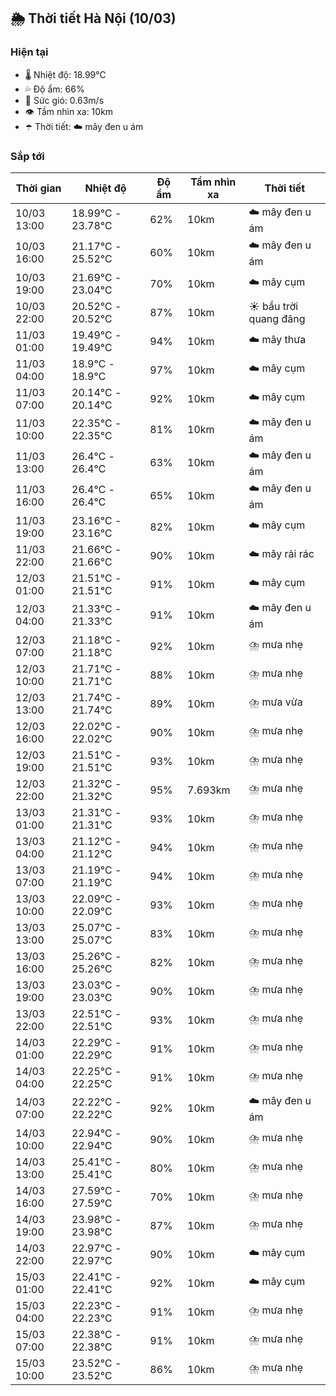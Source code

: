 ## 🌦️ Thời tiết Hà Nội (10/03)

### Hiện tại

- 🌡️ Nhiệt độ: 18.99℃
- 💦 Độ ẩm: 66%
- 💨 Sức gió: 0.63m/s
- 👁️ Tầm nhìn xa: 10km
- ☂️ Thời tiết: ☁️ mây đen u ám

### Sắp tới

| Thời gian | Nhiệt độ | Độ ẩm | Tầm nhìn xa | Thời tiết |
| --- | --- | --- | --- | --- |
| 10/03 13:00 | 18.99℃ - 23.78℃ | 62% | 10km | ☁️ mây đen u ám |
| 10/03 16:00 | 21.17℃ - 25.52℃ | 60% | 10km | ☁️ mây đen u ám |
| 10/03 19:00 | 21.69℃ - 23.04℃ | 70% | 10km | ☁️ mây cụm |
| 10/03 22:00 | 20.52℃ - 20.52℃ | 87% | 10km | ☀️ bầu trời quang đãng |
| 11/03 01:00 | 19.49℃ - 19.49℃ | 94% | 10km | ☁️ mây thưa |
| 11/03 04:00 | 18.9℃ - 18.9℃ | 97% | 10km | ☁️ mây cụm |
| 11/03 07:00 | 20.14℃ - 20.14℃ | 92% | 10km | ☁️ mây cụm |
| 11/03 10:00 | 22.35℃ - 22.35℃ | 81% | 10km | ☁️ mây đen u ám |
| 11/03 13:00 | 26.4℃ - 26.4℃ | 63% | 10km | ☁️ mây đen u ám |
| 11/03 16:00 | 26.4℃ - 26.4℃ | 65% | 10km | ☁️ mây đen u ám |
| 11/03 19:00 | 23.16℃ - 23.16℃ | 82% | 10km | ☁️ mây cụm |
| 11/03 22:00 | 21.66℃ - 21.66℃ | 90% | 10km | ☁️ mây rải rác |
| 12/03 01:00 | 21.51℃ - 21.51℃ | 91% | 10km | ☁️ mây cụm |
| 12/03 04:00 | 21.33℃ - 21.33℃ | 91% | 10km | ☁️ mây đen u ám |
| 12/03 07:00 | 21.18℃ - 21.18℃ | 92% | 10km | ⛈️ mưa nhẹ |
| 12/03 10:00 | 21.71℃ - 21.71℃ | 88% | 10km | ⛈️ mưa nhẹ |
| 12/03 13:00 | 21.74℃ - 21.74℃ | 89% | 10km | ⛈️ mưa vừa |
| 12/03 16:00 | 22.02℃ - 22.02℃ | 90% | 10km | ⛈️ mưa nhẹ |
| 12/03 19:00 | 21.51℃ - 21.51℃ | 93% | 10km | ⛈️ mưa nhẹ |
| 12/03 22:00 | 21.32℃ - 21.32℃ | 95% | 7.693km | ⛈️ mưa nhẹ |
| 13/03 01:00 | 21.31℃ - 21.31℃ | 93% | 10km | ⛈️ mưa nhẹ |
| 13/03 04:00 | 21.12℃ - 21.12℃ | 94% | 10km | ⛈️ mưa nhẹ |
| 13/03 07:00 | 21.19℃ - 21.19℃ | 94% | 10km | ⛈️ mưa nhẹ |
| 13/03 10:00 | 22.09℃ - 22.09℃ | 93% | 10km | ⛈️ mưa nhẹ |
| 13/03 13:00 | 25.07℃ - 25.07℃ | 83% | 10km | ⛈️ mưa nhẹ |
| 13/03 16:00 | 25.26℃ - 25.26℃ | 82% | 10km | ⛈️ mưa nhẹ |
| 13/03 19:00 | 23.03℃ - 23.03℃ | 90% | 10km | ⛈️ mưa nhẹ |
| 13/03 22:00 | 22.51℃ - 22.51℃ | 93% | 10km | ⛈️ mưa nhẹ |
| 14/03 01:00 | 22.29℃ - 22.29℃ | 91% | 10km | ⛈️ mưa nhẹ |
| 14/03 04:00 | 22.25℃ - 22.25℃ | 91% | 10km | ⛈️ mưa nhẹ |
| 14/03 07:00 | 22.22℃ - 22.22℃ | 92% | 10km | ☁️ mây đen u ám |
| 14/03 10:00 | 22.94℃ - 22.94℃ | 90% | 10km | ⛈️ mưa nhẹ |
| 14/03 13:00 | 25.41℃ - 25.41℃ | 80% | 10km | ⛈️ mưa nhẹ |
| 14/03 16:00 | 27.59℃ - 27.59℃ | 70% | 10km | ⛈️ mưa nhẹ |
| 14/03 19:00 | 23.98℃ - 23.98℃ | 87% | 10km | ⛈️ mưa nhẹ |
| 14/03 22:00 | 22.97℃ - 22.97℃ | 90% | 10km | ☁️ mây cụm |
| 15/03 01:00 | 22.41℃ - 22.41℃ | 92% | 10km | ☁️ mây cụm |
| 15/03 04:00 | 22.23℃ - 22.23℃ | 91% | 10km | ⛈️ mưa nhẹ |
| 15/03 07:00 | 22.38℃ - 22.38℃ | 91% | 10km | ⛈️ mưa nhẹ |
| 15/03 10:00 | 23.52℃ - 23.52℃ | 86% | 10km | ⛈️ mưa nhẹ |
